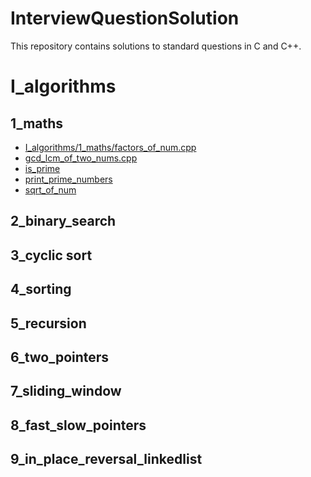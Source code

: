 InterviewQuestionSolution
=========================
This repository contains solutions to standard questions in C and C++.

# I_algorithms

## 1_maths
- [I_algorithms/1_maths/factors_of_num.cpp](I_algorithms/1_maths/factors_of_num.cpp)
- [gcd_lcm_of_two_nums.cpp](gcd_lcm_of_two_nums.cpp)
- [is_prime](is_prime)
- [print_prime_numbers](print_prime_numbers)
- [sqrt_of_num](sqrt_of_num)

## 2_binary_search
## 3_cyclic sort
## 4_sorting
## 5_recursion
## 6_two_pointers
## 7_sliding_window
## 8_fast_slow_pointers
## 9_in_place_reversal_linkedlist
